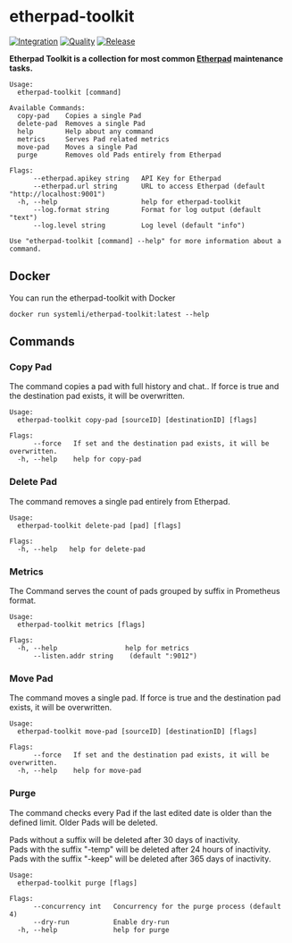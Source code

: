 # etherpad-toolkit

[![Integration](https://github.com/systemli/etherpad-toolkit/actions/workflows/integration.yml/badge.svg)](https://github.com/systemli/etherpad-toolkit/actions/workflows/integration.yml) [![Quality](https://github.com/systemli/etherpad-toolkit/actions/workflows/quality.yml/badge.svg)](https://github.com/systemli/etherpad-toolkit/actions/workflows/quality.yml) [![Release](https://github.com/systemli/etherpad-toolkit/actions/workflows/release.yml/badge.svg)](https://github.com/systemli/etherpad-toolkit/actions/workflows/release.yml)

**Etherpad Toolkit is a collection for most common [Etherpad](https://github.com/ether/etherpad-lite) maintenance tasks.**

```
Usage:
  etherpad-toolkit [command]

Available Commands:
  copy-pad    Copies a single Pad
  delete-pad  Removes a single Pad
  help        Help about any command
  metrics     Serves Pad related metrics
  move-pad    Moves a single Pad
  purge       Removes old Pads entirely from Etherpad

Flags:
      --etherpad.apikey string   API Key for Etherpad
      --etherpad.url string      URL to access Etherpad (default "http://localhost:9001")
  -h, --help                     help for etherpad-toolkit
      --log.format string        Format for log output (default "text")
      --log.level string         Log level (default "info")

Use "etherpad-toolkit [command] --help" for more information about a command.
```

## Docker

You can run the etherpad-toolkit with Docker

```
docker run systemli/etherpad-toolkit:latest --help
```

## Commands

### Copy Pad

The command copies a pad with full history and chat.. If force is true and the destination pad exists, it will be overwritten.

```
Usage:
  etherpad-toolkit copy-pad [sourceID] [destinationID] [flags]

Flags:
      --force   If set and the destination pad exists, it will be overwritten.
  -h, --help    help for copy-pad

```

### Delete Pad

The command removes a single pad entirely from Etherpad.

```
Usage:
  etherpad-toolkit delete-pad [pad] [flags]

Flags:
  -h, --help   help for delete-pad

```

### Metrics

The Command serves the count of pads grouped by suffix in Prometheus format.

```
Usage:
  etherpad-toolkit metrics [flags]

Flags:
  -h, --help                 help for metrics
      --listen.addr string    (default ":9012")
```

### Move Pad

The command moves a single pad. If force is true and the destination pad exists, it will be overwritten.

```
Usage:
  etherpad-toolkit move-pad [sourceID] [destinationID] [flags]

Flags:
      --force   If set and the destination pad exists, it will be overwritten.
  -h, --help    help for move-pad
```

### Purge

The command checks every Pad if the last edited date is older than the defined limit. Older Pads will be deleted.

Pads without a suffix will be deleted after 30 days of inactivity.  
Pads with the suffix "-temp" will be deleted after 24 hours of inactivity.  
Pads with the suffix "-keep" will be deleted after 365 days of inactivity.  

```
Usage:
  etherpad-toolkit purge [flags]

Flags:
      --concurrency int   Concurrency for the purge process (default 4)
      --dry-run           Enable dry-run
  -h, --help              help for purge
```
